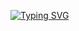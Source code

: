 <a href="https://git.io/typing-svg"><img src="https://readme-typing-svg.demolab.com?font=Fira+Code&size=35&pause=1000&color=152EF7&vCenter=true&width=500&height=55&lines=Hi+there!+I'm+Pavel!+%F0%9F%91%8B;Nice+to+meet+you!+%F0%9F%A4%97" alt="Typing SVG" /></a>
